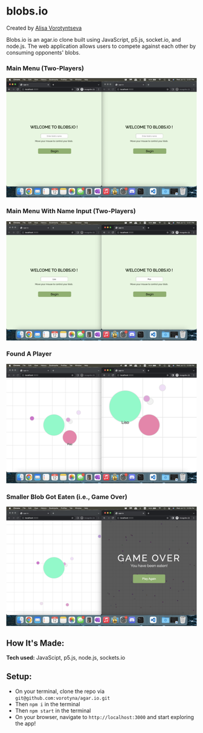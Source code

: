 # blobs.io

Created by [Alisa Vorotyntseva](https://github.com/vorotyna)

Blobs.io is an agar.io clone built using JavaScript, p5.js, socket.io, and node.js. The web application allows users to compete against each other by consuming opponents' blobs.

### Main Menu (Two-Players)

!["Main Menu"](https://github.com/vorotyna/agar.io/blob/main/docs/Main%20Menu.png?raw=true)

### Main Menu With Name Input (Two-Players)

!["Main Menu With Names"](https://github.com/vorotyna/agar.io/blob/main/docs/Main%20Menu%20Names.png?raw=true)

### Found A Player

!["Found A Player"](https://github.com/vorotyna/agar.io/blob/main/docs/Sockets.png?raw=true)

### Smaller Blob Got Eaten (i.e., Game Over)

!["Game Over"](https://github.com/vorotyna/agar.io/blob/main/docs/Eaten.png?raw=true)

## How It's Made:

**Tech used:** JavaScipt, p5.js, node.js, sockets.io

## Setup:

- On your terminal, clone the repo via `git@github.com:vorotyna/agar.io.git`
- Then `npm i` in the terminal
- Then `npm start` in the terminal
- On your browser, navigate to `http://localhost:3000` and start exploring the app! <br />
